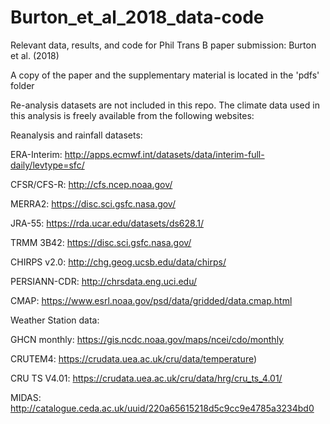 # Burton_et_al_2018_data-code
Relevant data, results, and code for Phil Trans B paper submission: Burton et al. (2018)

A copy of the paper and the supplementary material is located in the 'pdfs' folder

Re-analysis datasets are not included in this repo.  The climate data used in this analysis is freely available
from the following websites:

Reanalysis and rainfall datasets:

ERA-Interim:  http://apps.ecmwf.int/datasets/data/interim-full-daily/levtype=sfc/

CFSR/CFS-R: http://cfs.ncep.noaa.gov/

MERRA2: https://disc.sci.gsfc.nasa.gov/

JRA-55: https://rda.ucar.edu/datasets/ds628.1/

TRMM 3B42: https://disc.sci.gsfc.nasa.gov/

CHIRPS v2.0: http://chg.geog.ucsb.edu/data/chirps/

PERSIANN-CDR: http://chrsdata.eng.uci.edu/

CMAP: https://www.esrl.noaa.gov/psd/data/gridded/data.cmap.html


Weather Station data:

GHCN monthly: https://gis.ncdc.noaa.gov/maps/ncei/cdo/monthly

CRUTEM4: https://crudata.uea.ac.uk/cru/data/temperature)

CRU TS V4.01: https://crudata.uea.ac.uk/cru/data/hrg/cru_ts_4.01/

MIDAS: http://catalogue.ceda.ac.uk/uuid/220a65615218d5c9cc9e4785a3234bd0


